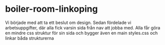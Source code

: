# boiler-room-linkoping 
Vi började med att ta ett beslut om design.
Sedan fördelade vi arbetsuppgifter, där alla fick varsin sida från nav att jobba med.
Alla får göra en mindre css struktur för sin sida och bygger även en main styles.css och linkar båda strukturerna
